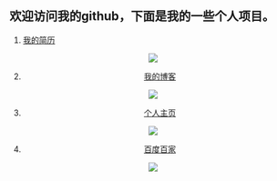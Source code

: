 ## 欢迎访问我的github，下面是我的一些个人项目。
1. [我的简历](https://daoket.github.io/resume/index.html)
<center>
<img src="https://daoket.github.io/resume/images/resume.png"/>
<center/>

2. [我的博客](https://daoket.github.io/blog/index.html)
<center>
<img src="https://daoket.github.io/resume/images/blog.png"/>
<center/>

3. [个人主页](https://daoket.github.io/home/index.html#/jx)
<center>
<img src="https://daoket.github.io/resume/images/home.png"/>
<center/>

4. [百度百家](https://daoket.github.io/baijia/index.html#/select)
<center>
<img src="https://daoket.github.io/resume/images/baijia.png"/>
<center/>
